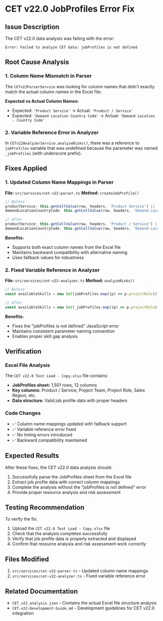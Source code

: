 # CET v22.0 JobProfiles Error Fix

## Issue Description
The CET v22.0 data analysis was failing with the error:
```
Error: Failed to analyze CET data: jobProfiles is not defined
```

## Root Cause Analysis

### 1. Column Name Mismatch in Parser
The `CETv22ParserService` was looking for column names that didn't exactly match the actual column names in the Excel file:

**Expected vs Actual Column Names:**
- Expected: `'Product Service'` → Actual: `'Product / Service'`
- Expected: `'Demand Location Country Code'` → Actual: `'Demand Location - Country Code'`

### 2. Variable Reference Error in Analyzer
In `CETv22AnalyzerService.analyzeRisks()`, there was a reference to `jobProfiles` variable that was undefined because the parameter was named `_jobProfiles` (with underscore prefix).

## Fixes Applied

### 1. Updated Column Name Mappings in Parser
**File:** `src/services/cet-v22-parser.ts`
**Method:** `createJobProfile()`

```typescript
// Before
productService: this.getCellValue(row, headers, 'Product Service') || 'Unknown',
demandLocationCountryCode: this.getCellValue(row, headers, 'Demand Location Country Code') || 'US',

// After  
productService: this.getCellValue(row, headers, 'Product / Service') || this.getCellValue(row, headers, 'Product Service') || 'Unknown',
demandLocationCountryCode: this.getCellValue(row, headers, 'Demand Location - Country Code') || this.getCellValue(row, headers, 'Demand Location Country Code') || 'US',
```

**Benefits:**
- Supports both exact column names from the Excel file
- Maintains backward compatibility with alternative naming
- Uses fallback values for robustness

### 2. Fixed Variable Reference in Analyzer
**File:** `src/services/cet-v22-analyzer.ts`
**Method:** `analyzeRisks()`

```typescript
// Before
const availableSkills = new Set(jobProfiles.map((p) => p.projectRole));

// After
const availableSkills = new Set(_jobProfiles.map((p) => p.projectRole));
```

**Benefits:**
- Fixes the "jobProfiles is not defined" JavaScript error
- Maintains consistent parameter naming convention
- Enables proper skill gap analysis

## Verification

### Excel File Analysis
The `CET v22.0 Test Load - Copy.xlsx` file contains:
- **JobProfiles sheet:** 1,501 rows, 12 columns
- **Key columns:** Product / Service, Project Team, Project Role, Sales Region, etc.
- **Data structure:** Valid job profile data with proper headers

### Code Changes
- ✅ Column name mappings updated with fallback support
- ✅ Variable reference error fixed
- ✅ No linting errors introduced
- ✅ Backward compatibility maintained

## Expected Results

After these fixes, the CET v22.0 data analysis should:
1. Successfully parse the JobProfiles sheet from the Excel file
2. Extract job profile data with correct column mappings
3. Complete the analysis without the "jobProfiles is not defined" error
4. Provide proper resource analysis and risk assessment

## Testing Recommendation

To verify the fix:
1. Upload the `CET v22.0 Test Load - Copy.xlsx` file
2. Check that the analysis completes successfully
3. Verify that job profile data is properly extracted and displayed
4. Confirm that resource analysis and risk assessment work correctly

## Files Modified

1. `src/services/cet-v22-parser.ts` - Updated column name mappings
2. `src/services/cet-v22-analyzer.ts` - Fixed variable reference error

## Related Documentation

- `CET_v22_analysis.json` - Contains the actual Excel file structure analysis
- `CET-v22-Development-Guide.md` - Development guidelines for CET v22.0 integration
